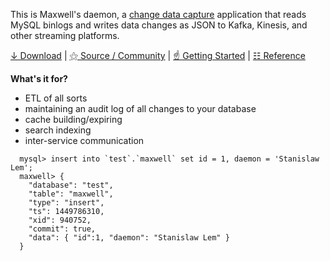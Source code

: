 This is Maxwell's daemon, a [change data capture](https://www.confluent.io/blog/how-change-data-capture-works-patterns-solutions-implementation/) application 
that reads MySQL binlogs and writes data changes as JSON to Kafka, Kinesis, and other streaming platforms.



[↓ Download](https://github.com/zendesk/maxwell/releases/download/v1.39.6/maxwell-1.39.6.tar.gz) \|
[⚝ Source / Community](https://github.com/zendesk/maxwell) \|
[☝ Getting Started](/quickstart) \|
[☷ Reference](/config)

<b>What's it for?</b>

- ETL of all sorts
- maintaining an audit log of all changes to your database
- cache building/expiring
- search indexing 
- inter-service communication


<div>

```
  mysql> insert into `test`.`maxwell` set id = 1, daemon = 'Stanislaw Lem';
  maxwell> {
    "database": "test",
    "table": "maxwell",
    "type": "insert",
    "ts": 1449786310,
    "xid": 940752,
    "commit": true,
    "data": { "id":1, "daemon": "Stanislaw Lem" }
  }
```

</div>

